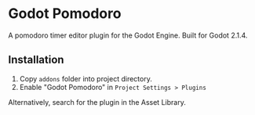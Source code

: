# Godot Pomodoro

A pomodoro timer editor plugin for the Godot Engine. Built for Godot 2.1.4.

## Installation

1. Copy `addons` folder into project directory.
2. Enable "Godot Pomodoro" in `Project Settings > Plugins`

Alternatively, search for the plugin in the Asset Library.
